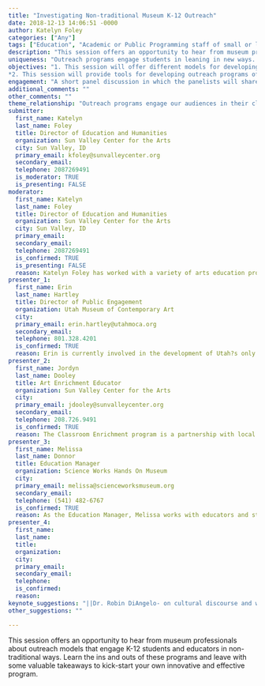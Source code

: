 ```yaml
---
title: "Investigating Non-traditional Museum K-12 Outreach"
date: 2018-12-13 14:06:51 -0000
author: Katelyn Foley
categories: ["Any"]
tags: ["Education", "Academic or Public Programming staff of small or large museums" ]
description: "This session offers an opportunity to hear from museum professionals about outreach models that engage K-12 students and educators in non-traditional ways. Learn the ins and outs of these programs and leave with some valuable takeaways to kick-start your own innovative and effective program."
uniqueness: "Outreach programs engage students in leaning in new ways. This interdisciplinary panel will explore ways to serve your community's students and develop an audience that might not otherwise step into the museum"
objectives: "1. This session will offer different models for developing innovative outreach programs aimed at K?12 students. 
*2. This session will provide tools for developing outreach programs of value for educators and students. "
engagement: "A short panel discussion in which the panelists will share the specifics of their institutions' outreach models followed by a break-out into smaller groups. Attendees will have the opportunity to ask specific questions and get feedback on their institutions' outreach programs as well as tips for establishing new outreach programs. Time will be left at the end for Q&A with the panelists."
additional_comments: ""
other_comments: ""
theme_relationship: "Outreach programs engage our audiences in their classrooms or schools directly. The benefits and challenges differ from programming that we offer within our institutions?often connecting with our communities in new and exciting ways, while building new audiences. "
submitter:
  first_name: Katelyn
  last_name: Foley
  title: Director of Education and Humanities
  organization: Sun Valley Center for the Arts
  city: Sun Valley, ID
  primary_email: kfoley@sunvalleycenter.org
  secondary_email: 
  telephone: 2087269491
  is_moderator: TRUE
  is_presenting: FALSE
moderator:
  first_name: Katelyn
  last_name: Foley
  title: Director of Education and Humanities
  organization: Sun Valley Center for the Arts
  city: Sun Valley, ID
  primary_email: 
  secondary_email: 
  telephone: 2087269491
  is_confirmed: TRUE
  is_presenting: FALSE
  reason: Katelyn Foley has worked with a variety of arts education programs at Sun Valley Center for the Arts, including the development of a collaborative arts integration program at local schools. She is interested in how outreach programs serve student and educator needs and build lasting relationships between museums and community. 
presenter_1:
  first_name: Erin
  last_name: Hartley
  title: Director of Public Engagement
  organization: Utah Museum of Contemporary Art
  city: 
  primary_email: erin.hartley@utahmoca.org
  secondary_email: 
  telephone: 801.328.4201
  is_confirmed: TRUE
  reason: Erin is currently involved in the development of Utah?s only travelling educational art exhibit, the Art Truck. The UMOCA Art Truck brings exciting and accessible contemporary art, created by leading local and national artists, directly to schools and community venues across the state. Each on-site visit by the Art Truck includes the expertise of a trained museum educator who leads students through a meaningful exploration of the current exhibition. Teachers are provided with structured lesson plans to supplement their tour and incorporate the Art Truck more deeply into their curriculum.
presenter_2:
  first_name: Jordyn
  last_name: Dooley
  title: Art Enrichment Educator
  organization: Sun Valley Center for the Arts
  city: 
  primary_email: jdooley@sunvalleycenter.org
  secondary_email: 
  telephone: 208.726.9491
  is_confirmed: TRUE
  reason: The Classroom Enrichment program is a partnership with local schools and the Sun Valley Center of the Arts that integrates the arts into secondary core subjects, such as math, science, social studies, and English to bolster curriculum by working with teachers and students in a creative process, providing an opportunity for students to approach a topic in a new way, increase exploration of the topic, and deepen the discussion on a given subject. As an art therapist and art educator, Jordyn is interested in developing opportunities for students to expand their ideas surrounding successful learning.
presenter_3:
  first_name: Melissa
  last_name: Donnor
  title: Education Manager
  organization: Science Works Hands On Museum
  city: 
  primary_email: melissa@scienceworksmuseum.org
  secondary_email: 
  telephone: (541) 482-6767
  is_confirmed: TRUE
  reason: As the Education Manager, Melissa works with educators and students in the Illuminating Science Inquiry program, designed as an innovative staff development workshop that has actively trained Southern Oregon elementary teachers in the process of scientific inquiry for the past 10 years.? Melissa is developing new labs and curriculum that are aligned with Next Generation Science Standards and to follow a STEAM format. She is interested in further integrating the program in local schools. 
presenter_4:
  first_name: 
  last_name: 
  title: 
  organization: 
  city: 
  primary_email: 
  secondary_email: 
  telephone: 
  is_confirmed: 
  reason: 
keynote_suggestions: "||Dr. Robin DiAngelo- on cultural discourse and whiteness studies. ||B."
other_suggestions: ""

---
```

This session offers an opportunity to hear from museum professionals about outreach models that engage K-12 students and educators in non-traditional ways. Learn the ins and outs of these programs and leave with some valuable takeaways to kick-start your own innovative and effective program.
